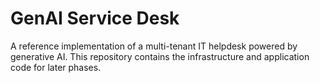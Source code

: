 # GenAI Service Desk

A reference implementation of a multi-tenant IT helpdesk powered by generative AI. This repository contains the infrastructure and application code for later phases.
